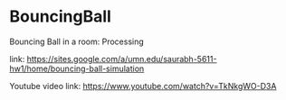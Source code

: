 # BouncingBall
Bouncing Ball in a room: Processing

link: https://sites.google.com/a/umn.edu/saurabh-5611-hw1/home/bouncing-ball-simulation

Youtube video link: https://www.youtube.com/watch?v=TkNkgWO-D3A
